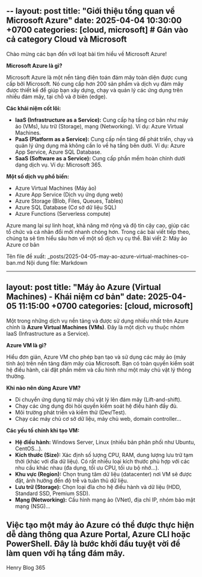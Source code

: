 --
layout: post
title: "Giới thiệu tổng quan về Microsoft Azure"
date: 2025-04-04 10:30:00 +0700
categories: [cloud, microsoft] # Gán vào cả category Cloud và Microsoft
---

Chào mừng các bạn đến với loạt bài tìm hiểu về Microsoft Azure!

**Microsoft Azure là gì?**

Microsoft Azure là một nền tảng điện toán đám mây toàn diện được cung cấp bởi Microsoft. Nó cung cấp hơn 200 sản phẩm và dịch vụ đám mây được thiết kế để giúp bạn xây dựng, chạy và quản lý các ứng dụng trên nhiều đám mây, tại chỗ và ở biên (edge).

**Các khái niệm cốt lõi:**

* **IaaS (Infrastructure as a Service):** Cung cấp hạ tầng cơ bản như máy ảo (VMs), lưu trữ (Storage), mạng (Networking). Ví dụ: Azure Virtual Machines.
* **PaaS (Platform as a Service):** Cung cấp nền tảng để phát triển, chạy và quản lý ứng dụng mà không cần lo về hạ tầng bên dưới. Ví dụ: Azure App Service, Azure SQL Database.
* **SaaS (Software as a Service):** Cung cấp phần mềm hoàn chỉnh dưới dạng dịch vụ. Ví dụ: Microsoft 365.

**Một số dịch vụ phổ biến:**

* Azure Virtual Machines (Máy ảo)
* Azure App Service (Dịch vụ ứng dụng web)
* Azure Storage (Blob, Files, Queues, Tables)
* Azure SQL Database (Cơ sở dữ liệu SQL)
* Azure Functions (Serverless compute)

Azure mang lại sự linh hoạt, khả năng mở rộng và độ tin cậy cao, giúp các tổ chức và cá nhân đổi mới nhanh chóng hơn. Trong các bài viết tiếp theo, chúng ta sẽ tìm hiểu sâu hơn về một số dịch vụ cụ thể.
Bài viết 2: Máy ảo Azure cơ bản

Tên file đề xuất: _posts/2025-04-05-may-ao-azure-virtual-machines-co-ban.md
Nội dung file:
Markdown

---
layout: post
title: "Máy ảo Azure (Virtual Machines) - Khái niệm cơ bản"
date: 2025-04-05 11:15:00 +0700
categories: [cloud, microsoft]
---

Một trong những dịch vụ nền tảng và được sử dụng nhiều nhất trên Azure chính là **Azure Virtual Machines (VMs)**. Đây là một dịch vụ thuộc nhóm IaaS (Infrastructure as a Service).

**Azure VM là gì?**

Hiểu đơn giản, Azure VM cho phép bạn tạo và sử dụng các máy ảo (máy tính ảo) trên nền tảng đám mây của Microsoft. Bạn có toàn quyền kiểm soát hệ điều hành, cài đặt phần mềm và cấu hình như một máy chủ vật lý thông thường.

**Khi nào nên dùng Azure VM?**

* Di chuyển ứng dụng từ máy chủ vật lý lên đám mây (Lift-and-shift).
* Chạy các ứng dụng đòi hỏi quyền kiểm soát hệ điều hành đầy đủ.
* Môi trường phát triển và kiểm thử (Dev/Test).
* Chạy các máy chủ cơ sở dữ liệu, máy chủ web, domain controller...

**Các yếu tố chính khi tạo VM:**

* **Hệ điều hành:** Windows Server, Linux (nhiều bản phân phối như Ubuntu, CentOS...).
* **Kích thước (Size):** Xác định số lượng CPU, RAM, dung lượng lưu trữ tạm thời (khác với đĩa dữ liệu). Có rất nhiều loại kích thước phù hợp với các nhu cầu khác nhau (đa dụng, tối ưu CPU, tối ưu bộ nhớ...).
* **Khu vực (Region):** Chọn trung tâm dữ liệu (datacenter) nơi VM sẽ được đặt, ảnh hưởng đến độ trễ và tuân thủ dữ liệu.
* **Lưu trữ (Storage):** Chọn loại đĩa cho hệ điều hành và dữ liệu (HDD, Standard SSD, Premium SSD).
* **Mạng (Networking):** Cấu hình mạng ảo (VNet), địa chỉ IP, nhóm bảo mật mạng (NSG)...

Việc tạo một máy ảo Azure có thể được thực hiện dễ dàng thông qua Azure Portal, Azure CLI hoặc PowerShell. Đây là bước khởi đầu tuyệt vời để làm quen với hạ tầng đám mây.
-------------
Henry Blog 365
